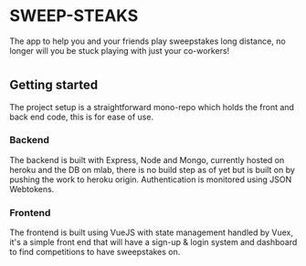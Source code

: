 # **SWEEP-STEAKS**

The app to help you and your friends play sweepstakes long distance, no longer will you be stuck playing with just your co-workers!

#
## Getting started

The project setup is a straightforward mono-repo which holds the front and back end code, this is for ease of use.

### **Backend**

The backend is built with Express, Node and Mongo, currently hosted on heroku and the DB on mlab, there is no build step as of yet but is built on by pushing the work to heroku origin. Authentication is monitored using JSON Webtokens.

### **Frontend**

The frontend is built using VueJS with state management handled by Vuex, it's a simple front end that will have a sign-up & login system and dashboard to find competitions to have sweepstakes on.

